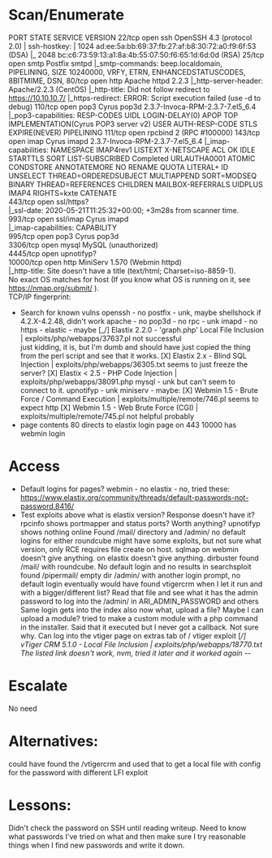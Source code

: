 # Scan/Enumerate
PORT      STATE SERVICE    VERSION
22/tcp    open  ssh        OpenSSH 4.3 (protocol 2.0)
| ssh-hostkey: 
|   1024 ad:ee:5a:bb:69:37:fb:27:af:b8:30:72:a0:f9:6f:53 (DSA)
|_  2048 bc:c6:73:59:13:a1:8a:4b:55:07:50:f6:65:1d:6d:0d (RSA)
25/tcp    open  smtp       Postfix smtpd
|_smtp-commands: beep.localdomain, PIPELINING, SIZE 10240000, VRFY, ETRN, ENHANCEDSTATUSCODES, 8BITMIME, DSN, 
80/tcp    open  http       Apache httpd 2.2.3
|_http-server-header: Apache/2.2.3 (CentOS)
|_http-title: Did not follow redirect to https://10.10.10.7/
|_https-redirect: ERROR: Script execution failed (use -d to debug)
110/tcp   open  pop3       Cyrus pop3d 2.3.7-Invoca-RPM-2.3.7-7.el5_6.4
|_pop3-capabilities: RESP-CODES UIDL LOGIN-DELAY(0) APOP TOP IMPLEMENTATION(Cyrus POP3 server v2) USER AUTH-RESP-CODE STLS EXPIRE(NEVER) PIPELINING
111/tcp   open  rpcbind    2 (RPC #100000)
143/tcp   open  imap       Cyrus imapd 2.3.7-Invoca-RPM-2.3.7-7.el5_6.4
|_imap-capabilities: NAMESPACE IMAP4rev1 LISTEXT X-NETSCAPE ACL OK IDLE STARTTLS SORT LIST-SUBSCRIBED Completed URLAUTHA0001 ATOMIC CONDSTORE ANNOTATEMORE NO RENAME QUOTA LITERAL+ ID UNSELECT THREAD=ORDEREDSUBJECT MULTIAPPEND SORT=MODSEQ BINARY THREAD=REFERENCES CHILDREN MAILBOX-REFERRALS UIDPLUS IMAP4 RIGHTS=kxte CATENATE                                                                                              
443/tcp   open  ssl/https?                                                                                                                                                                                       
|_ssl-date: 2020-05-21T11:25:32+00:00; +3m28s from scanner time.                                                                                                                                                 
993/tcp   open  ssl/imap   Cyrus imapd                                                                                                                                                                           
|_imap-capabilities: CAPABILITY                                                                                                                                                                                  
995/tcp   open  pop3       Cyrus pop3d                                                                                                                                                                           
3306/tcp  open  mysql      MySQL (unauthorized)                                                                                                                                                                  
4445/tcp  open  upnotifyp?                                                                                                                                                                                       
10000/tcp open  http       MiniServ 1.570 (Webmin httpd)                                                                                                                                                         
|_http-title: Site doesn't have a title (text/html; Charset=iso-8859-1).                                                                                                                                         
No exact OS matches for host (If you know what OS is running on it, see https://nmap.org/submit/ ).                                                                                                              
TCP/IP fingerprint:

* Search for known vulns
openssh - no
postfix - unk, maybe shellshock if 4.2.X-4.2.48, didn't work
apache - no
pop3d - no
rpc - unk
imapd - no
https - elastic - maybe
	[_/] Elastix 2.2.0 - 'graph.php' Local File Inclusion | exploits/php/webapps/37637.pl
		not successful	
		just kidding, it is, but I'm dumb and should have just copied the thing from the perl script and see that it works. 
	[X] Elastix 2.x - Blind SQL Injection                | exploits/php/webapps/36305.txt
		seems to just freeze the server?
	[X] Elastix < 2.5 - PHP Code Injection               | exploits/php/webapps/38091.php
mysql - unk but can't seem to connect to it. 
upnotifyp - unk
miniserv - maybe:
	[X] Webmin 1.5 - Brute Force / Command Execution   | exploits/multiple/remote/746.pl
		seems to expect http
	[X] Webmin 1.5 - Web Brute Force (CGI)             | exploits/multiple/remote/745.pl
		not helpful probably
* page contents
80 directs to elastix login page on 443
10000 has webmin login



# Access
* Default logins for pages?
	webmin - no
	elastix - no, tried these: https://www.elastix.org/community/threads/default-passwords-not-password.8416/
* Test exploits above
what is elastix version? Response doesn't have it? 
rpcinfo shows portmapper and status ports? Worth anything?
upnotifyp shows nothing online 
Found /mail/ directory and /admin/
	no default logins for either
	roundcube might have some exploits, but not sure what version, only RCE requires file create on host. 
sqlmap on webmin doesn't give anything. 
        on elastix doesn't give anything.
dirbuster
	found /mail/ with roundcube. No default login and no results in searchsploit
	found /pipermail/ empty dir 
	/admin/ with another login prompt, no default login 
	eventually would have found vtigercrm when I let it run and with a bigger/different list? 
Read that file and see what it has the admin password to log into the /admin/ in ARI_ADMIN_PASSWORD and others
Same login gets into the index also 
now what, upload a file? Maybe I can upload a module? 
	tried to make a custom module with a php command in the installer. Said that it executed but I never got a callback. Not sure why. 
Can log into the vtiger page on extras tab of / 
vtiger exploit
	[_/] vTiger CRM 5.1.0 - Local File Inclusion | exploits/php/webapps/18770.txt
		The listed link doesn't work, nvm, tried it later and it worked again -_- 
 
	
# Escalate
No need

# Alternatives:
could have found the /vtigercrm and used that to get a local file with config for the password with different LFI exploit 

# Lessons:
Didn't check the password on SSH until reading writeup. Need to know what passwords I've tried on what and then make sure I try reasonable things when I find new passwords and write it down.  
